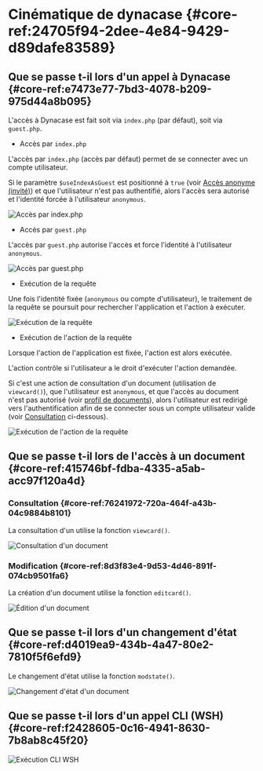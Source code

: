 # Cinématique de dynacase {#core-ref:24705f94-2dee-4e84-9429-d89dafe83589}

## Que se passe t-il lors d'un appel à Dynacase {#core-ref:e7473e77-7bd3-4078-b209-975d44a8b095}

L'accès à Dynacase est fait soit via `index.php` (par défaut), soit via
`guest.php`.

* Accès par `index.php`

L'accès par `index.php` (accès par défaut) permet de se connecter avec un
compte utilisateur.

Si le paramètre `$useIndexAsGuest` est positionné à  `true` (voir [Accès
anonyme (invité)][guest]) et que l'utilisateur n'est pas authentifié, alors
l'accès sera autorisé et l'identité forcée à l'utilisateur `anonymous`.

![Accès par index.php](cinematique_index_php.png)

* Accès par `guest.php`

L'accès par `guest.php` autorise l'accès et force l'identité à l'utilisateur
`anonymous`.

![Accès par guest.php](cinematique_guest_php.png)

* Exécution de la requête

Une fois l'identité fixée (`anonymous` ou compte d'utilisateur), le traitement
de la requête se poursuit pour rechercher l'application et l'action à
exécuter.

![Exécution de la requête](cinematique_execute_request.png)

* Exécution de l'action de la requête

Lorsque l'action de l'application est fixée, l'action est alors exécutée.

L'action contrôle si l'utilisateur a le droit d'exécuter l'action demandée.

Si c'est une action de consultation d'un document (utilisation de
`viewcard()`), que l'utilisateur est `anonymous`, et que l'accès au document
n'est pas autorisé (voir [profil de documents][pdoc]), alors l'utilisateur est
redirigé vers l'authentification afin de se connecter sous un compte
utilisateur valide (voir [Consultation](#core-ref:76241972-720a-464f-a43b-04c9884b8101)
ci-dessous).

![Exécution de l'action de la requête](cinematique_action_execute.png)

## Que se passe t-il lors de l'accès à un document {#core-ref:415746bf-fdba-4335-a5ab-acc97f120a4d}

### Consultation {#core-ref:76241972-720a-464f-a43b-04c9884b8101}

La consultation d'un utilise la fonction `viewcard()`.

![Consultation d'un document](cinematique_viewcard.png)

### Modification {#core-ref:8d3f83e4-9d53-4d46-891f-074cb9501fa6}

La création d'un document utilise la fonction `editcard()`.

![Édition d'un document](cinematique_editcard.png)

## Que se passe t-il lors d'un changement d'état {#core-ref:d4019ea9-434b-4a47-80e2-7810f5f6efd9}

Le changement d'état utilise la fonction `modstate()`.

![Changement d'état d'un document](cinematique_modstate.png)

## Que se passe t-il lors d'un appel CLI (WSH) {#core-ref:f2428605-0c16-4941-8630-7b8ab8c45f20}

![Exécution CLI WSH](cinematique_wsh.png)

<!-- links -->
[guest]: #core-ref:932e2070-6929-11e2-8218-0021e9fffec1
[pdoc]: #core-ref:bdc11019-9650-4910-8182-2c9fcdee5fda